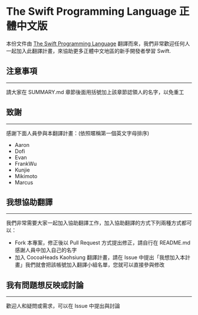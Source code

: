 The Swift Programming Language 正體中文版
====================================

本份文件由 [The Swift Programming Language](http://developer.apple.com/library/prerelease/ios/documentation/swift/conceptual/swift_programming_language/) 翻譯而來，我們非常歡迎任何人一起加入此翻譯計畫，來協助更多正體中文地區的新手開發者學習 Swift.

## 注意事項 ##
---
請大家在 SUMMARY.md 章節後面用括號加上該章節認領人的名字，以免重工

## 致謝 ##
---
感謝下面人員參與本翻譯計畫：(依照暱稱第一個英文字母排序)
- Aaron
- Dofi
- Evan
- FrankWu
- Kunjie
- Mikimoto
- Marcus

## 我想協助翻譯 ##
---
我們非常需要大家一起加入協助翻譯工作，加入協助翻譯的方式下列兩種方式都可以：

- Fork 本專案，修正後以 Pull Request 方式提出修正，請自行在 README.md 感謝人員中加入自己的名字
- 加入 CocoaHeads Kaohsiung 翻譯計畫，請在 Issue 中提出「我想加入本計畫」我們就會把該帳號加入翻譯小組名單，您就可以直接參與修改

## 我有問題想反映或討論 ##
---
歡迎人和疑問或需求，可以在 Issue 中提出與討論
